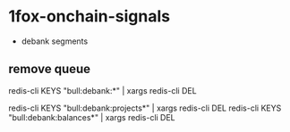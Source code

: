 # 1fox-onchain-signals
 - debank segments

## remove queue
redis-cli KEYS "bull:debank:*" | xargs redis-cli DEL

redis-cli KEYS "bull:debank:projects*" | xargs redis-cli DEL
redis-cli KEYS "bull:debank:balances*" | xargs redis-cli DEL

